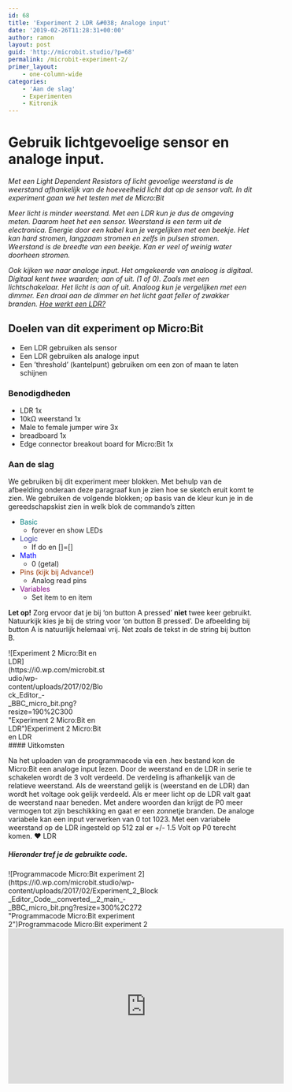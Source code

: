 ```yaml
---
id: 68
title: 'Experiment 2 LDR &#038; Analoge input'
date: '2019-02-26T11:28:31+00:00'
author: ramon
layout: post
guid: 'http://microbit.studio/?p=68'
permalink: /microbit-experiment-2/
primer_layout:
    - one-column-wide
categories:
    - 'Aan de slag'
    - Experimenten
    - Kitronik
---
```


# Gebruik lichtgevoelige sensor en analoge input.

*Met een Light Dependent Resistors of licht gevoelige weerstand is de weerstand afhankelijk van de hoeveelheid licht dat op de sensor valt. In dit experiment gaan we het testen met de Micro:Bit*

*Meer licht is minder weerstand. Met een LDR kun je dus de omgeving meten. Daarom heet het een sensor. Weerstand is een term uit de electronica. Energie door een kabel kun je vergelijken met een beekje. Het kan hard stromen, langzaam stromen en zelfs in pulsen stromen. Weerstand is de breedte van een beekje. Kan er veel of weinig water doorheen stromen.*

*Ook kijken we naar analoge input. Het omgekeerde van analoog is digitaal. Digitaal kent twee waarden; aan of uit. (1 of 0). Zoals met een lichtschakelaar. Het licht is aan of uit. Analoog kun je vergelijken met een dimmer. Een draai aan de dimmer en het licht gaat feller of zwakker branden. [Hoe werkt een LDR?](https://www.kitronik.co.uk/blog/how-an-ldr-light-dependent-resistor-works/)*

## Doelen van dit experiment op Micro:Bit

- Een LDR gebruiken als sensor
- Een LDR gebruiken als analoge input
- Een ’threshold’ (kantelpunt) gebruiken om een zon of maan te laten schijnen

### Benodigdheden

- LDR 1x
- 10kΩ weerstand 1x
- Male to female jumper wire 3x
- breadboard 1x
- Edge connector breakout board for Micro:Bit 1x

### Aan de slag

We gebruiken bij dit experiment meer blokken. Met behulp van de afbeelding onderaan deze paragraaf kun je zien hoe se sketch eruit komt te zien. We gebruiken de volgende blokken; op basis van de kleur kun je in de gereedschapskist zien in welk blok de commando’s zitten

- <span style="color: #008080;">Basic</span>
    - forever en show LEDs
- <span style="color: #333399;">Logic</span>
    - If do en \[\]=\[\]
- <span style="color: #0000ff;">Math</span>
    - 0 (getal)
- <span style="color: #993300;">Pins (kijk bij Advance!)</span>
    - Analog read pins
- <span style="color: #800080;">Variables</span>
    - Set item to en item

**Let op!** Zorg ervoor dat je bij ‘on button A pressed’ **niet** twee keer gebruikt. Natuurkijk kies je bij de string voor ‘on button B pressed’. De afbeelding bij button A is natuurlijk helemaal vrij. Net zoals de tekst in de string bij button B.

<div class="wp-caption alignleft" id="attachment_72" style="width: 200px">![Experiment 2 Micro:Bit en LDR](https://i0.wp.com/microbit.studio/wp-content/uploads/2017/02/Block_Editor_-_BBC_micro_bit.png?resize=190%2C300 "Experiment 2 Micro:Bit en LDR")Experiment 2 Micro:Bit en LDR

</div>#### Uitkomsten

Na het uploaden van de programmacode via een .hex bestand kon de Micro:Bit een analoge input lezen. Door de weerstand en de LDR in serie te schakelen wordt de 3 volt verdeeld. De verdeling is afhankelijk van de relatieve weerstand. Als de weerstand gelijk is (weerstand en de LDR) dan wordt het voltage ook gelijk verdeeld. Als er meer licht op de LDR valt gaat de weerstand naar beneden. Met andere woorden dan krijgt de P0 meer vermogen tot zijn beschikking en gaat er een zonnetje branden. De analoge variabele kan een input verwerken van 0 tot 1023. Met een variabele weerstand op de LDR ingesteld op 512 zal er +/- 1.5 Volt op P0 terecht komen. ❤️️ LDR

##### Hieronder tref je de gebruikte code.

<div class="wp-caption alignnone" id="attachment_73" style="width: 310px">![Programmacode Micro:Bit experiment 2](https://i0.wp.com/microbit.studio/wp-content/uploads/2017/02/Experiment_2_Block_Editor_Code__converted__2_main_-_BBC_micro_bit.png?resize=300%2C272 "Programmacode Micro:Bit experiment 2")Programmacode Micro:Bit experiment 2

</div><iframe allowfullscreen="allowfullscreen" frameborder="0" height="315" loading="lazy" src="https://www.youtube.com/embed/M2n-2Q2N6xk" width="560"></iframe>